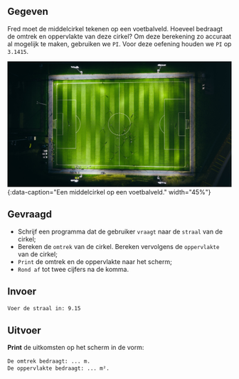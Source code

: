 ## Gegeven

Fred moet de middelcirkel tekenen op een voetbalveld. Hoeveel bedraagt de omtrek en oppervlakte van deze cirkel?
Om deze berekening zo accuraat al mogelijk te maken, gebruiken we `PI`. Voor deze oefening houden we `PI` op `3.1415`. 

![Een middelcirkel op een voetbalveld.](media/izuddin-helmi-adnan.jpg "Foto door Izuddin Helmi Adnan op Unsplash."){:data-caption="Een middelcirkel op een voetbalveld." width="45%"}

## Gevraagd

* Schrijf een programma dat de gebruiker `vraagt` naar de `straal` van de cirkel;
* Bereken de `omtrek` van de cirkel. Bereken vervolgens de `oppervlakte` van de cirkel;
* `Print` de omtrek en de oppervlakte naar het scherm;
* `Rond af` tot twee cijfers na de komma.

## Invoer
```
Voer de straal in: 9.15
```

## Uitvoer
**Print** de uitkomsten op het scherm in de vorm: 
```
De omtrek bedraagt: ... m.
De oppervlakte bedraagt: ... m².
```





